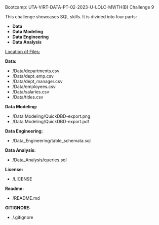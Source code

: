 Bootcamp: UTA-VIRT-DATA-PT-02-2023-U-LOLC-MWTH(B) Challenge 9

This challenge showcases SQL skills. It is divided into four parts:
- **Data**
- **Data Modeling**
- **Data Engineering**
- **Data Analysis**

<u>Location of Files:</u>

**Data:**
- /Data/departments.csv
- /Data/dept_emp.csv
- /Data/dept_manager.csv
- /Data/employees.csv
- /Data/salaries.csv
- /Data/titles.csv

**Data Modeling:**
- /Data Modeling/QuickDBD-export.png
- /Data Modeling/QuickDBD-export.pdf

**Data Engineering:**
- /Data_Engineering/table_schemata.sql

**Data Analysis:**
- /Data_Analysis/queries.sql

**License:**
- /LICENSE

**Readme:**
- /README.md

**GITIGNORE:**
- /.gitignore
